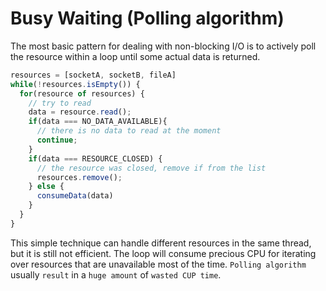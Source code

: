 # Busy Waiting (Polling algorithm)
The most basic pattern for dealing with non-blocking I/O is to actively poll the resource within a loop until some actual data is returned. 
```javascript
resources = [socketA, socketB, fileA]
while(!resources.isEmpty()) {
  for(resource of resources) {
    // try to read
    data = resource.read();
    if(data === NO_DATA_AVAILABLE){
      // there is no data to read at the moment
      continue;
    }
    if(data === RESOURCE_CLOSED) {
      // the resource was closed, remove if from the list
      resources.remove();
    } else {
      consumeData(data)
    }
  }
}
```

This simple technique can handle different resources in the same thread, but it is still not efficient. The loop will consume precious CPU for iterating over resources that are unavailable most of the time. `Polling algorithm` usually `result` in a `huge amount` of `wasted CUP time`.